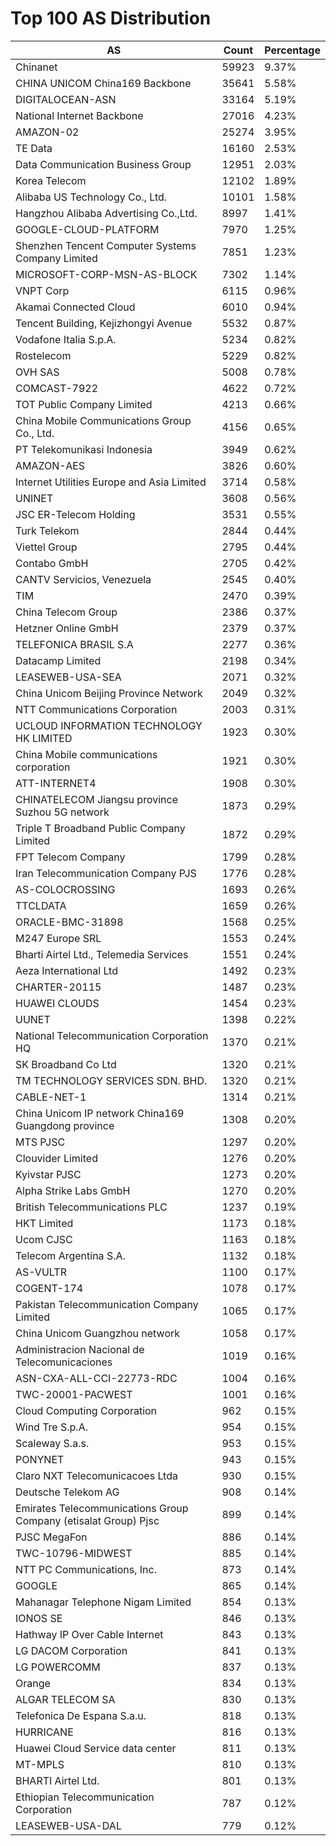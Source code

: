 # Top 100 AS Distribution
| AS | Count | Percentage |
|----|----|----|
| Chinanet | 59923 | 9.37% |
| CHINA UNICOM China169 Backbone | 35641 | 5.58% |
| DIGITALOCEAN-ASN | 33164 | 5.19% |
| National Internet Backbone | 27016 | 4.23% |
| AMAZON-02 | 25274 | 3.95% |
| TE Data | 16160 | 2.53% |
| Data Communication Business Group | 12951 | 2.03% |
| Korea Telecom | 12102 | 1.89% |
| Alibaba US Technology Co., Ltd. | 10101 | 1.58% |
| Hangzhou Alibaba Advertising Co.,Ltd. | 8997 | 1.41% |
| GOOGLE-CLOUD-PLATFORM | 7970 | 1.25% |
| Shenzhen Tencent Computer Systems Company Limited | 7851 | 1.23% |
| MICROSOFT-CORP-MSN-AS-BLOCK | 7302 | 1.14% |
| VNPT Corp | 6115 | 0.96% |
| Akamai Connected Cloud | 6010 | 0.94% |
| Tencent Building, Kejizhongyi Avenue | 5532 | 0.87% |
| Vodafone Italia S.p.A. | 5234 | 0.82% |
| Rostelecom | 5229 | 0.82% |
| OVH SAS | 5008 | 0.78% |
| COMCAST-7922 | 4622 | 0.72% |
| TOT Public Company Limited | 4213 | 0.66% |
| China Mobile Communications Group Co., Ltd. | 4156 | 0.65% |
| PT Telekomunikasi Indonesia | 3949 | 0.62% |
| AMAZON-AES | 3826 | 0.60% |
| Internet Utilities Europe and Asia Limited | 3714 | 0.58% |
| UNINET | 3608 | 0.56% |
| JSC ER-Telecom Holding | 3531 | 0.55% |
| Turk Telekom | 2844 | 0.44% |
| Viettel Group | 2795 | 0.44% |
| Contabo GmbH | 2705 | 0.42% |
| CANTV Servicios, Venezuela | 2545 | 0.40% |
| TIM | 2470 | 0.39% |
| China Telecom Group | 2386 | 0.37% |
| Hetzner Online GmbH | 2379 | 0.37% |
| TELEFONICA BRASIL S.A | 2277 | 0.36% |
| Datacamp Limited | 2198 | 0.34% |
| LEASEWEB-USA-SEA | 2071 | 0.32% |
| China Unicom Beijing Province Network | 2049 | 0.32% |
| NTT Communications Corporation | 2003 | 0.31% |
| UCLOUD INFORMATION TECHNOLOGY HK LIMITED | 1923 | 0.30% |
| China Mobile communications corporation | 1921 | 0.30% |
| ATT-INTERNET4 | 1908 | 0.30% |
| CHINATELECOM Jiangsu province Suzhou 5G network | 1873 | 0.29% |
| Triple T Broadband Public Company Limited | 1872 | 0.29% |
| FPT Telecom Company | 1799 | 0.28% |
| Iran Telecommunication Company PJS | 1776 | 0.28% |
| AS-COLOCROSSING | 1693 | 0.26% |
| TTCLDATA | 1659 | 0.26% |
| ORACLE-BMC-31898 | 1568 | 0.25% |
| M247 Europe SRL | 1553 | 0.24% |
| Bharti Airtel Ltd., Telemedia Services | 1551 | 0.24% |
| Aeza International Ltd | 1492 | 0.23% |
| CHARTER-20115 | 1487 | 0.23% |
| HUAWEI CLOUDS | 1454 | 0.23% |
| UUNET | 1398 | 0.22% |
| National Telecommunication Corporation HQ | 1370 | 0.21% |
| SK Broadband Co Ltd | 1320 | 0.21% |
| TM TECHNOLOGY SERVICES SDN. BHD. | 1320 | 0.21% |
| CABLE-NET-1 | 1314 | 0.21% |
| China Unicom IP network China169 Guangdong province | 1308 | 0.20% |
| MTS PJSC | 1297 | 0.20% |
| Clouvider Limited | 1276 | 0.20% |
| Kyivstar PJSC | 1273 | 0.20% |
| Alpha Strike Labs GmbH | 1270 | 0.20% |
| British Telecommunications PLC | 1237 | 0.19% |
| HKT Limited | 1173 | 0.18% |
| Ucom CJSC | 1163 | 0.18% |
| Telecom Argentina S.A. | 1132 | 0.18% |
| AS-VULTR | 1100 | 0.17% |
| COGENT-174 | 1078 | 0.17% |
| Pakistan Telecommunication Company Limited | 1065 | 0.17% |
| China Unicom Guangzhou network | 1058 | 0.17% |
| Administracion Nacional de Telecomunicaciones | 1019 | 0.16% |
| ASN-CXA-ALL-CCI-22773-RDC | 1004 | 0.16% |
| TWC-20001-PACWEST | 1001 | 0.16% |
| Cloud Computing Corporation | 962 | 0.15% |
| Wind Tre S.p.A. | 954 | 0.15% |
| Scaleway S.a.s. | 953 | 0.15% |
| PONYNET | 943 | 0.15% |
| Claro NXT Telecomunicacoes Ltda | 930 | 0.15% |
| Deutsche Telekom AG | 908 | 0.14% |
| Emirates Telecommunications Group Company (etisalat Group) Pjsc | 899 | 0.14% |
| PJSC MegaFon | 886 | 0.14% |
| TWC-10796-MIDWEST | 885 | 0.14% |
| NTT PC Communications, Inc. | 873 | 0.14% |
| GOOGLE | 865 | 0.14% |
| Mahanagar Telephone Nigam Limited | 854 | 0.13% |
| IONOS SE | 846 | 0.13% |
| Hathway IP Over Cable Internet | 843 | 0.13% |
| LG DACOM Corporation | 841 | 0.13% |
| LG POWERCOMM | 837 | 0.13% |
| Orange | 834 | 0.13% |
| ALGAR TELECOM SA | 830 | 0.13% |
| Telefonica De Espana S.a.u. | 818 | 0.13% |
| HURRICANE | 816 | 0.13% |
| Huawei Cloud Service data center | 811 | 0.13% |
| MT-MPLS | 810 | 0.13% |
| BHARTI Airtel Ltd. | 801 | 0.13% |
| Ethiopian Telecommunication Corporation | 787 | 0.12% |
| LEASEWEB-USA-DAL | 779 | 0.12% |
